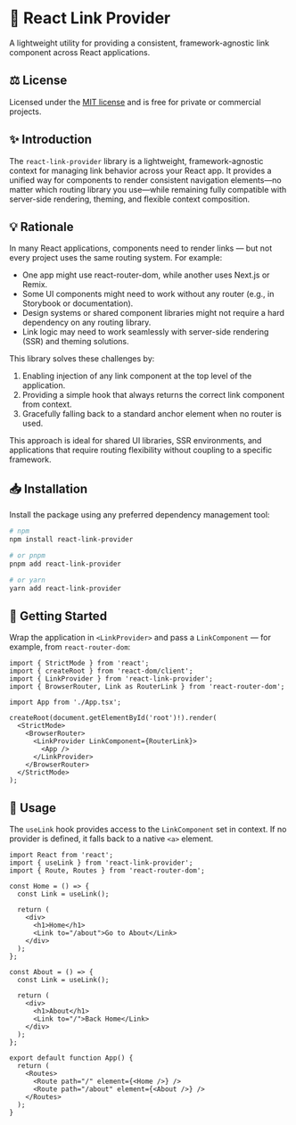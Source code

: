 # 🔗 React Link Provider

A lightweight utility for providing a consistent, framework-agnostic link component across React applications.

## ⚖️ License

Licensed under the [MIT license](https://opensource.org/licenses/MIT) and is free for private or commercial projects.

## ✨ Introduction

The `react-link-provider` library is a lightweight, framework-agnostic context for managing link behavior across your React app. It provides a unified way for components to render consistent navigation elements—no matter which routing library you use—while remaining fully compatible with server-side rendering, theming, and flexible context composition.

## 💡 Rationale

In many React applications, components need to render links — but not every project uses the same routing system.
For example:

- One app might use react-router-dom, while another uses Next.js or Remix.
- Some UI components might need to work without any router (e.g., in Storybook or documentation).
- Design systems or shared component libraries might not require a hard dependency on any routing library.
- Link logic may need to work seamlessly with server-side rendering (SSR) and theming solutions.

This library solves these challenges by:

1. Enabling injection of any link component at the top level of the application.
2. Providing a simple hook that always returns the correct link component from context.
3. Gracefully falling back to a standard anchor element when no router is used.

This approach is ideal for shared UI libraries, SSR environments, and applications that require routing flexibility without coupling to a specific framework.

## 📥 Installation

Install the package using any preferred dependency management tool:

```bash
# npm
npm install react-link-provider

# or pnpm
pnpm add react-link-provider

# or yarn
yarn add react-link-provider
```

## 🚀 Getting Started

Wrap the application in `<LinkProvider>` and pass a `LinkComponent` — for example, from `react-router-dom`:

```tsx
import { StrictMode } from 'react';
import { createRoot } from 'react-dom/client';
import { LinkProvider } from 'react-link-provider';
import { BrowserRouter, Link as RouterLink } from 'react-router-dom';

import App from './App.tsx';

createRoot(document.getElementById('root')!).render(
  <StrictMode>
    <BrowserRouter>
      <LinkProvider LinkComponent={RouterLink}>
        <App />
      </LinkProvider>
    </BrowserRouter>
  </StrictMode>
);
```

## 📖 Usage

The `useLink` hook provides access to the `LinkComponent` set in context. If no provider is defined, it falls back to a native `<a>` element.

```tsx
import React from 'react';
import { useLink } from 'react-link-provider';
import { Route, Routes } from 'react-router-dom';

const Home = () => {
  const Link = useLink();

  return (
    <div>
      <h1>Home</h1>
      <Link to="/about">Go to About</Link>
    </div>
  );
};

const About = () => {
  const Link = useLink();

  return (
    <div>
      <h1>About</h1>
      <Link to="/">Back Home</Link>
    </div>
  );
};

export default function App() {
  return (
    <Routes>
      <Route path="/" element={<Home />} />
      <Route path="/about" element={<About />} />
    </Routes>
  );
}
```
